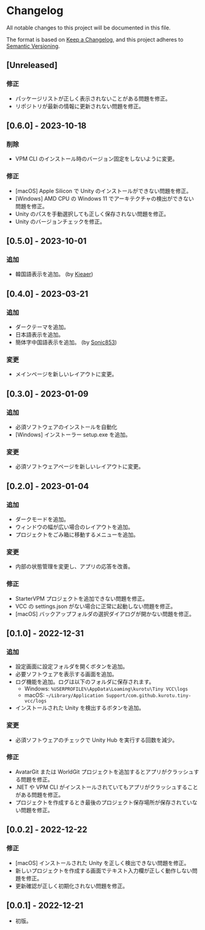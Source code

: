 # Changelog

All notable changes to this project will be documented in this file.

The format is based on [Keep a Changelog](https://keepachangelog.com/en/1.0.0/),
and this project adheres to [Semantic Versioning](https://semver.org/spec/v2.0.0.html).

## [Unreleased]

### 修正
- パッケージリストが正しく表示されないことがある問題を修正。
- リポジトリが最新の情報に更新されない問題を修正。

## [0.6.0] - 2023-10-18

### 削除
- VPM CLI のインストール時のバージョン固定をしないように変更。

### 修正

- [macOS] Apple Silicon で Unity のインストールができない問題を修正。
- [Windows] AMD CPU の Windows 11 でアーキテクチャの検出ができない問題を修正。
- Unity のパスを手動選択しても正しく保存されない問題を修正。
- Unity のバージョンチェックを修正。

## [0.5.0] - 2023-10-01

### 追加

- 韓国語表示を追加。 (by [Kieaer](https://github.com/Kieaer))

## [0.4.0] - 2023-03-21

### 追加

- ダークテーマを追加。
- 日本語表示を追加。
- 簡体字中国語表示を追加。 (by [Sonic853](https://github.com/Sonic853))

### 変更

- メインページを新しいレイアウトに変更。

## [0.3.0] - 2023-01-09

### 追加

- 必須ソフトウェアのインストールを自動化
- [Windows] インストーラー setup.exe を追加。

### 変更

- 必須ソフトウェアページを新しいレイアウトに変更。

## [0.2.0] - 2023-01-04

### 追加

- ダークモードを追加。
- ウィンドウの幅が広い場合のレイアウトを追加。
- プロジェクトをごみ箱に移動するメニューを追加。

### 変更

- 内部の状態管理を変更し、アプリの応答を改善。

### 修正

- StarterVPM プロジェクトを追加できない問題を修正。
- VCC の settings.json がない場合に正常に起動しない問題を修正。
- [macOS] バックアップフォルダの選択ダイアログが開かない問題を修正。

## [0.1.0] - 2022-12-31

### 追加

- 設定画面に設定フォルダを開くボタンを追加。
- 必要ソフトウェアを表示する画面を追加。
- ログ機能を追加。ログは以下のフォルダに保存されます。
    - Windows: `%USERPROFILE%\AppData\Loaming\kurotu\Tiny VCC\logs`
    - macOS: `~/Library/Application Support/com.github.kurotu.tiny-vcc/logs`
- インストールされた Unity を検出するボタンを追加。

### 変更

- 必須ソフトウェアのチェックで Unity Hub を実行する回数を減少。

### 修正

- AvatarGit または WorldGit プロジェクトを追加するとアプリがクラッシュする問題を修正。
- .NET や VPM CLI がインストールされていてもアプリがクラッシュすることがある問題を修正。
- プロジェクトを作成するとき最後のプロジェクト保存場所が保存されていない問題を修正。

## [0.0.2] - 2022-12-22

### 修正

- [macOS] インストールされた Unity を正しく検出できない問題を修正。
- 新しいプロジェクトを作成する画面でテキスト入力欄が正しく動作しない問題を修正。
- 更新確認が正しく初期化されない問題を修正。

## [0.0.1] - 2022-12-21

- 初版。

